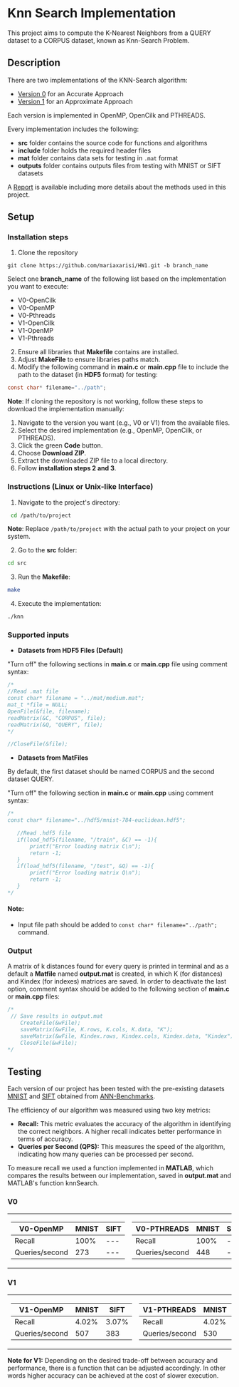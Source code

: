 # Knn Search Implementation
This project aims to compute the K-Nearest Neighbors from a QUERY dataset to a CORPUS dataset, known as Knn-Search Problem.
## Description
There are two implementations of the KNN-Search algorithm:
- [Version 0](V0) for an Accurate Approach
- [Version 1](V1) for an Approximate Approach

Each version is implemented in OpenMP, OpenCilk and PTHREADS.

Every implementation includes the following:
- **src** folder contains the source code for functions and algorithms
- **include** folder holds the required header files
- **mat** folder contains data sets for testing in `.mat` format
- **outputs** folder contains outputs files from testing with MNIST or SIFT datasets

A [Report](knn_search.pdf) is available including more details about the methods used in this project.

## Setup
### Installation steps
1. Clone the repository 
```
git clone https://github.com/mariaxarisi/HW1.git -b branch_name
```
Select one **branch_name**  of the following list based on the implementation you want to execute:
- V0-OpenCilk
- V0-OpenMP
- V0-Pthreads
- V1-OpenCilk
- V1-OpenMP
- V1-Pthreads

2. Ensure all libraries that **Makefile** contains are installed.
3. Adjust **MakeFile** to ensure libraries paths match.
4. Modify the following command in **main.c** or **main.cpp** file to include the path to the dataset (in **HDF5** format) for testing:
```C
const char* filename="../path";
```

**Note**: If cloning the repository is not working, follow these steps to download the implementation manually:
1. Navigate to the version you want (e.g., V0 or V1) from the available files.
2. Select the desired implementation (e.g., OpenMP, OpenCilk, or PTHREADS).
3. Click the green **Code** button.
4. Choose **Download ZIP**.
5. Extract the downloaded ZIP file to a local directory.
6. Follow **installation steps 2 and 3**.

### Instructions (Linux or Unix-like Interface)
1. Navigate to the project's directory:
```bash
 cd /path/to/project
```
**Note**: Replace ```/path/to/project``` with the actual path to your project on your system.

2. Go to the **src** folder:
 ```bash
 cd src
```
3. Run the **Makefile**:
```bash
make
```
4. Execute the implementation:
```bash
./knn
```
### Supported inputs
- **Datasets from HDF5 Files (Default)**

"Turn off" the following sections in **main.c** or **main.cpp** file using comment syntax:
```C
/*
//Read .mat file
const char* filename = "../mat/medium.mat";
mat_t *file = NULL;
OpenFile(&file, filename);
readMatrix(&C, "CORPUS", file);
readMatrix(&Q, "QUERY", file);
*/
```
```C
//CloseFile(&file);
```

- **Datasets from MatFiles**

By default, the first dataset should be named CORPUS and the second dataset QUERY. 

"Turn off" the following section in **main.c** or **main.cpp** using comment syntax:
 ```C
/*
const char* filename="../hdf5/mnist-784-euclidean.hdf5";

    //Read .hdf5 file
    if(load_hdf5(filename, "/train", &C) == -1){
        printf("Error loading matrix C\n");
        return -1;
    }
    if(load_hdf5(filename, "/test", &Q) == -1){
        printf("Error loading matrix Q\n");
        return -1;
    }
*/
```
#### Note:
- Input file path should be added to `const char* filename="../path";` command.


### Output
A matrix of k distances found for every query is printed in terminal and as a default a **Matfile** named **output.mat** is created, in which 
K (for distances) and Kindex (for indexes) matrices are saved.
In order to deactivate the last option, comment syntax should be added to the following section of **main.c** or **main.cpp** files:
```C
/*
 // Save results in output.mat
    CreateFile(&wFile);
    saveMatrix(&wFile, K.rows, K.cols, K.data, "K");
    saveMatrix(&wFile, Kindex.rows, Kindex.cols, Kindex.data, "Kindex");
    CloseFile(&wFile);
*/
```

## Testing
Each version of our project has been tested with the pre-existing datasets [MNIST](https://yann.lecun.com/exdb/mnist/) and [SIFT](http://corpus-texmex.irisa.fr/) obtained from 
[ANN-Benchmarks](https://github.com/erikbern/ann-benchmarks.git). 

The efficiency of our algorithm was measured using two key metrics:
- **Recall:** This metric evaluates the accuracy of the algorithm in identifying the correct neighbors. A higher recall indicates better performance in terms of accuracy.
- **Queries per Second (QPS):** This measures the speed of the algorithm, indicating how many queries can be processed per second.

To measure recall we used a function implemented in **MATLAB**, which compares the results between our implementation, saved in **output.mat** and MATLAB's function knnSearch.

###  V0
<table>
  <tr>
    <td>
      
| V0-OpenMP      | MNIST   | SIFT    |    
|----------------|---------|---------|   
| Recall         |  100%   |   ---   |   
| Queries/second |  273    |   ---   |   
      
</td>
    <td>
      
| V0-PTHREADS    | MNIST   | SIFT    |
|----------------|---------|---------|
| Recall         |  100%   |   ---   |
| Queries/second |  448    |   ---   |
      
   </td>
  </tr>
</table>

### V1

<table>
  <tr>
    <td>

| V1-OpenMP      | MNIST   | SIFT    |
|----------------|---------|---------|
| Recall         |  4.02%  |  3.07%  |
| Queries/second |  507    |   383   |
</td>
    <td>

| V1-PTHREADS    | MNIST   | SIFT    |
|----------------|---------|---------|
| Recall         |  4.02%  |  3.07%  |
| Queries/second |  530    |   388   |
  </td>
  </tr>
</table>

**Note for V1:** Depending on the desired trade-off between accuracy and performance, there is a function that can be adjusted accordingly.
In other words higher accuracy can be achieved at the cost of slower execution.
